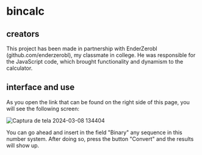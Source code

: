 # bincalc

## creators
This project has been made in partnership with EnderZerobl (github.com/enderzerobl), my classmate in college. He was responsible for the JavaScript code, which brought functionality and dynamism to the calculator.

## interface and use
As you open the link that can be found on the right side of this page, you will see the following screen:

![Captura de tela 2024-03-08 134404](https://github.com/realBruno/bincalc/assets/123336000/257d35b8-bd96-46fe-ba6b-c2983b3bac4d)

You can go ahead and insert in the field "Binary" any sequence in this number system. After doing so, press the button "Convert" and the results will show up.
